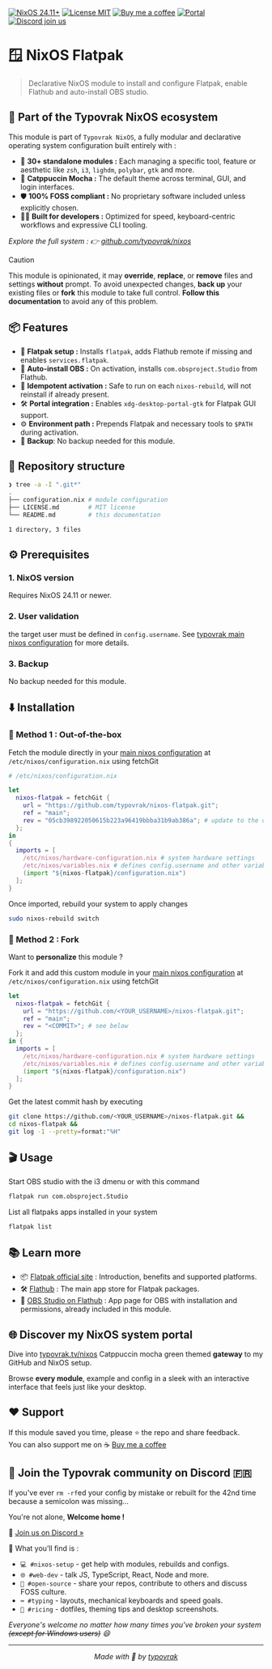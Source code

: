 [![NixOS 24.11+](https://img.shields.io/badge/NixOS-24.11%2B-a6e3a1?labelColor=45475a)](https://nixos.org/)
[![License MIT](https://img.shields.io/badge/License-MIT-cba6f7.svg?labelColor=45475a)](LICENSE.md)
[![Buy me a coffee](https://img.shields.io/badge/Buy%20me%20a%20coffee-☕-fab387?labelColor=45475a)](https://typovrak.tv/coffee)
[![Portal](https://img.shields.io/badge/Portal-typovrak.tv%2Fnixos-eba0ac?labelColor=45475a)](https://typovrak.tv/nixos)
[![Discord join us](https://img.shields.io/badge/Discord-Join%20us-74c7ec?labelColor=45475a&logo=discord&logoColor=white)](https://typovrak.tv/discord)

# 🪟 NixOS Flatpak

> Declarative NixOS module to install and configure Flatpak, enable Flathub and auto-install OBS studio.

## 🧩 Part of the Typovrak NixOS ecosystem

This module is part of ```Typovrak NixOS```, a fully modular and declarative operating system configuration built entirely with :

- 🧱 **30+ standalone modules :** Each managing a specific tool, feature or aesthetic like ```zsh```, ```i3```, ```lighdm```, ```polybar```, ```gtk``` and more.
- 🎨 **Catppuccin Mocha :** The default theme across terminal, GUI, and login interfaces.
- 🛡️ **100% FOSS compliant :** No proprietary software included unless explicitly chosen.
- 🧑‍💻 **Built for developers :** Optimized for speed, keyboard-centric workflows and expressive CLI tooling.

*Explore the full system : 👉 [github.com/typovrak/nixos](https://github.com/typovrak/nixos)*

> [!CAUTION]
> This module is opinionated, it may **override**, **replace**, or **remove** files and settings **without** prompt. To avoid unexpected changes, **back up** your existing files or **fork** this module to take full control. **Follow this documentation** to avoid any of this problem.

## 📦 Features

- 🔧 **Flatpak setup :** Installs ```flatpak```, adds Flathub remote if missing and enables ```services.flatpak```.
- 🚀 **Auto-install OBS :** On activation, installs ```com.obsproject.Studio``` from Flathub.
- 🔄 **Idempotent activation :** Safe to run on each ```nixos-rebuild```, will not reinstall if already present.
- 🛠️ **Portal integration :** Enables ```xdg-desktop-portal-gtk``` for Flatpak GUI support.
- ⚙️ **Environment path :** Prepends Flatpak and necessary tools to ```$PATH``` during activation.
- 💾 **Backup**: No backup needed for this module.

## 📂 Repository structure

```bash
❯ tree -a -I ".git*"
.
├── configuration.nix # module configuration
├── LICENSE.md        # MIT license
└── README.md         # this documentation

1 directory, 3 files
```

## ⚙️ Prerequisites

### 1. NixOS version
Requires NixOS 24.11 or newer.

### 2. User validation
the target user must be defined in ```config.username```. See [typovrak main nixos configuration](https://github.com/typovrak/nixos) for more details.

### 3. Backup
No backup needed for this module.

## ⬇️ Installation

### 🚀 Method 1 : Out-of-the-box

Fetch the module directly in your [main nixos configuration](https://github.com/typovrak/nixos) at ```/etc/nixos/configuration.nix``` using fetchGit
```nix
# /etc/nixos/configuration.nix

let
  nixos-flatpak = fetchGit {
    url = "https://github.com/typovrak/nixos-flatpak.git";
    ref = "main";
    rev = "05cb398922050615b223a96419bbba31b9ab386a"; # update to the desired commit
  };
in
{
  imports = [
    /etc/nixos/hardware-configuration.nix # system hardware settings
    /etc/nixos/variables.nix # defines config.username and other variables, see https://github.com/typovrak/nixos for more details
    (import "${nixos-flatpak}/configuration.nix")
  ];
}
```

Once imported, rebuild your system to apply changes
```bash
sudo nixos-rebuild switch
```

### 🍴 Method 2 : Fork

Want to **personalize** this module ?

Fork it and add this custom module in your [main nixos configuration](https://github.com/typovrak/nixos) at ```/etc/nixos/configuration.nix``` using fetchGit
```nix
let
  nixos-flatpak = fetchGit {
    url = "https://github.com/<YOUR_USERNAME>/nixos-flatpak.git";
    ref = "main";
    rev = "<COMMIT>"; # see below
  };
in {
  imports = [
    /etc/nixos/hardware-configuration.nix # system hardware settings
    /etc/nixos/variables.nix # defines config.username and other variables, see https://github.com/typovrak/nixos for more details
    (import "${nixos-flatpak}/configuration.nix")
  ];
}
```

Get the latest commit hash by executing
```bash
git clone https://github.com/<YOUR_USERNAME>/nixos-flatpak.git &&
cd nixos-flatpak &&
git log -1 --pretty=format:"%H"
```

## 🎬 Usage

Start OBS studio with the i3 dmenu or with this command
```bash
flatpak run com.obsproject.Studio
```

List all flatpaks apps installed in your system
```bash
flatpak list
```

## 📚 Learn more

- 📦 [Flatpak official site](https://flatpak.org) : Introduction, benefits and supported platforms.
- 🛠️ [Flathub](https://flathub.org/apps) : The main app store for Flatpak packages.
- 🎥 [OBS Studio on Flathub](https://flathub.org/apps/com.obsproject.Studio) : App page for OBS with installation and permissions, already included in this module.

## 🌐 Discover my NixOS system portal

Dive into [typovrak.tv/nixos](https://typovrak.tv/nixos) Catppuccin mocha green themed **gateway** to my GitHub and NixOS setup.

Browse **every module**, example and config in a sleek with an interactive interface that feels just like your desktop.

## ❤️ Support

If this module saved you time, please ⭐️ the repo and share feedback.  
You can also support me on ☕ [Buy me a coffee](https://typovrak.tv/coffee)

## 💬 Join the Typovrak community on Discord 🇫🇷

If you've ever ```rm -rf```ed your config by mistake or rebuilt for the 42nd time because a semicolon was missing…

You're not alone, **Welcome home !**

🎯 [Join us on Discord »](https://typovrak.tv/discord)

🧭 What you’ll find is :

- ```💻 #nixos-setup``` - get help with modules, rebuilds and configs.
- ```🌐 #web-dev``` - talk JS, TypeScript, React, Node and more.
- ```🧠 #open-source``` - share your repos, contribute to others and discuss FOSS culture.
- ```⌨️ #typing``` - layouts, mechanical keyboards and speed goals.
- ```🎨 #ricing``` - dotfiles, theming tips and desktop screenshots.

*Everyone's welcome no matter how many times you've broken your system ~~(except for Windows users)~~ 😄*

---

<p align="center"><i>Made with 💜 by <a href="https://typovrak.tv">typovrak</a></i></p>
